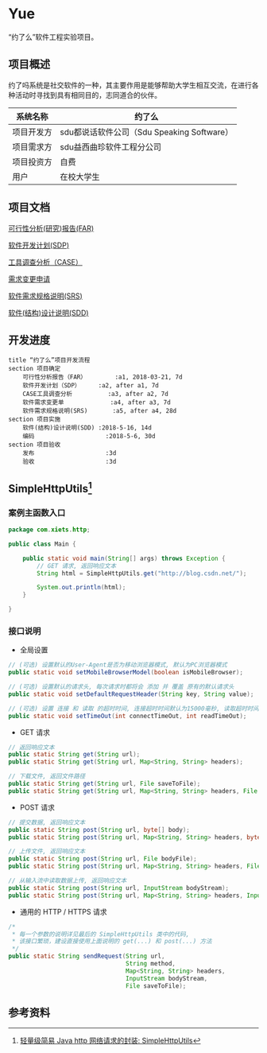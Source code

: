 # Yue
“约了么”软件工程实验项目。

## 项目概述
约了吗系统是社交软件的一种，其主要作用是能够帮助大学生相互交流，在进行各种活动时寻找到具有相同目的，志同道合的伙伴。

|系统名称|约了么|
|---|---|
|项目开发方|sdu都说话软件公司（Sdu Speaking Software）|
|项目需求方|sdu益西曲珍软件工程分公司|
|项目投资方|自费|
|用户|在校大学生|

## 项目文档
[可行性分析(研究)报告(FAR)](https://docs.qq.com/doc/BOWEda2hDwy81C5mRL4NBKF24XHjyE3ReMas1)

[软件开发计划(SDP)](https://docs.qq.com/doc/BOWEda2hDwy816ONZY0P1vSV2lgeIN3sV3Aw0)

[工具调查分析（CASE）](https://docs.qq.com/doc/BOWEda2hDwy81xC3ZH39CW372TejIT2Qa0Qn2)

[需求变更申请](https://docs.qq.com/doc/BPbClJ1YBPB8038TlN1rIvvJ1FomKU3JUuqC2)

[软件需求规格说明(SRS)](https://docs.qq.com/doc/BOWEda2hDwy81XvzCg0vU8RU3TGzRR3BbcVR0)

[软件(结构)设计说明(SDD)](https://docs.qq.com/doc/BOWEda2hDwy81TegVV4ljkJQ0tfxVX2GDb9B1)

## 开发进度

```gantt
title “约了么”项目开发流程
section 项目确定
	可行性分析报告（FAR）		:a1, 2018-03-21, 7d
	软件开发计划（SDP）		:a2, after a1, 7d
	CASE工具调查分析			:a3, after a2, 7d
	软件需求变更单				:a4, after a3, 7d
	软件需求规格说明(SRS)		:a5, after a4, 28d
section 项目实施
	软件(结构)设计说明(SDD)	:2018-5-16, 14d
	编码                    :2018-5-6, 30d
section 项目验收
    发布                    :3d
    验收                    :3d

```

## SimpleHttpUtils[^SimpleHttpUtils]
### 案例主函数入口
```java
package com.xiets.http;

public class Main {

    public static void main(String[] args) throws Exception {
        // GET 请求, 返回响应文本
        String html = SimpleHttpUtils.get("http://blog.csdn.net/");

        System.out.println(html);
    }

}
```

### 接口说明
* 全局设置

```java
// (可选) 设置默认的User-Agent是否为移动浏览器模式, 默认为PC浏览器模式
public static void setMobileBrowserModel(boolean isMobileBrowser);

// (可选) 设置默认的请求头, 每次请求时都将会 添加 并 覆盖 原有的默认请求头
public static void setDefaultRequestHeader(String key, String value);

// (可选) 设置 连接 和 读取 的超时时间, 连接超时时间默认为15000毫秒, 读取超时时间为0(即不检查超时)
public static void setTimeOut(int connectTimeOut, int readTimeOut);
```

* GET 请求

```java
// 返回响应文本
public static String get(String url);
public static String get(String url, Map<String, String> headers);

// 下载文件, 返回文件路径
public static String get(String url, File saveToFile);
public static String get(String url, Map<String, String> headers, File saveToFile);
```
* POST 请求

```java
// 提交数据, 返回响应文本
public static String post(String url, byte[] body);
public static String post(String url, Map<String, String> headers, byte[] body);

// 上传文件, 返回响应文本
public static String post(String url, File bodyFile);
public static String post(String url, Map<String, String> headers, File bodyFile);

// 从输入流中读取数据上传, 返回响应文本
public static String post(String url, InputStream bodyStream);
public static String post(String url, Map<String, String> headers, InputStream bodyStream);
```

* 通用的 HTTP / HTTPS 请求

```java
/*
 * 每一个参数的说明详见最后的 SimpleHttpUtils 类中的代码,
 * 该接口繁琐，建设直接使用上面说明的 get(...) 和 post(...) 方法
 */
public static String sendRequest(String url, 
                                 String method, 
                                 Map<String, String> headers, 
                                 InputStream bodyStream, 
                                 File saveToFile);
```


## 参考资料
[^SimpleHttpUtils]:[轻量级简易 Java http 网络请求的封装: SimpleHttpUtils](https://blog.csdn.net/xietansheng/article/details/70478221)
